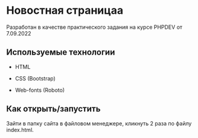  # **Новостная страницаа**

Разработан в качестве практического задания на курсе PHPDEV от 7.09.2022


## Используемые технологии

* HTML

* CSS (Bootstrap)

* Web-fonts (Roboto)

## Как открыть/запустить

Зайти в папку сайта в файловом менеджере, кликнуть 2 раза по файлу index.html. 